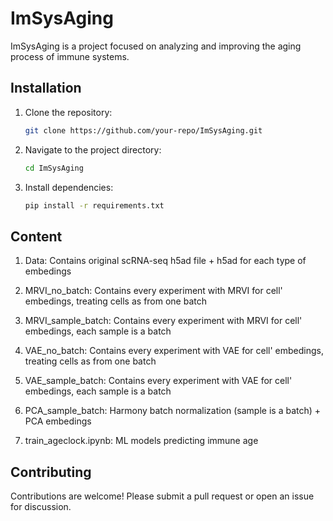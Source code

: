 # ImSysAging

ImSysAging is a project focused on analyzing and improving the aging process of immune systems. 

## Installation
1. Clone the repository:
    ```bash
    git clone https://github.com/your-repo/ImSysAging.git
    ```
2. Navigate to the project directory:
    ```bash
    cd ImSysAging
    ```
3. Install dependencies:
    ```bash
    pip install -r requirements.txt
    ```

## Content
1. Data:
   Contains original scRNA-seq h5ad file + h5ad for each type of embedings
   
2. MRVI_no_batch:
   Contains every experiment with MRVI for cell' embedings, treating cells as from one batch

3. MRVI_sample_batch:
   Contains every experiment with MRVI for cell' embedings, each sample is a batch

4. VAE_no_batch:
   Contains every experiment with VAE for cell' embedings, treating cells as from one batch

5. VAE_sample_batch:
   Contains every experiment with VAE for cell' embedings, each sample is a batch

6. PCA_sample_batch:
   Harmony batch normalization (sample is a batch) + PCA embedings

8. train_ageclock.ipynb:
   ML models predicting immune age 

## Contributing
Contributions are welcome! Please submit a pull request or open an issue for discussion.
